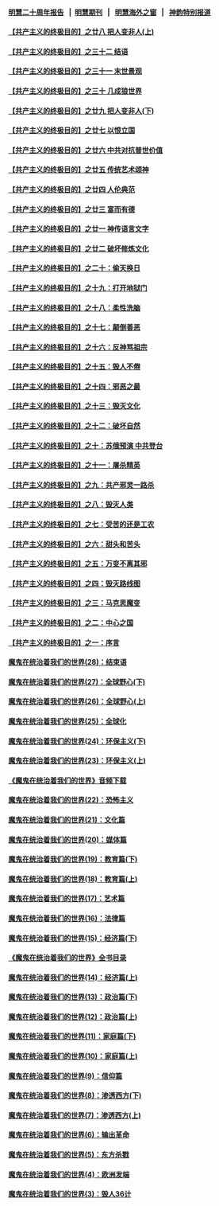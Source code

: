 #### [明慧二十周年报告](https://github.com/gfw-breaker/mh-reports/blob/master/README.md?t=07170135) &nbsp;&nbsp;|&nbsp;&nbsp;[明慧期刊](https://github.com/gfw-breaker/mh-qikan) &nbsp;&nbsp;|&nbsp;&nbsp; [明慧海外之窗](https://github.com/gfw-breaker/mh-news/blob/master/README.md?t=07170135) &nbsp;&nbsp;|&nbsp;&nbsp; [神韵特别报道](https://github.com/gfw-breaker/mh-news/blob/master/shenyun.md?t=07170135) 

#### [【共产主义的终极目的】之廿八 把人变非人(上)](../pages/nsc422/n11340492.md?t=07170135) 

#### [【共产主义的终极目的】之三十二 结语](../pages/nsc422/n11360535.md?t=07170135) 

#### [【共产主义的终极目的】之三十一 末世景观](../pages/nsc422/n11351129.md?t=07170135) 

#### [【共产主义的终极目的】之三十 几成狼世界](../pages/nsc422/n11348280.md?t=07170135) 

#### [【共产主义的终极目的】之廿九 把人变非人(下)](../pages/nsc422/n11344140.md?t=07170135) 

#### [【共产主义的终极目的】之廿七 以恨立国](../pages/nsc422/n11336944.md?t=07170135) 

#### [【共产主义的终极目的】之廿六 中共对抗普世价值](../pages/nsc422/n11324785.md?t=07170135) 

#### [【共产主义的终极目的】之廿五 传统艺术颂神](../pages/nsc422/n11296396.md?t=07170135) 

#### [【共产主义的终极目的】之廿四 人伦典范](../pages/nsc422/n11296397.md?t=07170135) 

#### [【共产主义的终极目的】之廿三 富而有德](../pages/nsc422/n11283598.md?t=07170135) 

#### [【共产主义的终极目的】之廿一 神传语言文字](../pages/nsc422/n11263265.md?t=07170135) 

#### [【共产主义的终极目的】之廿二 破坏修炼文化](../pages/nsc422/n11245728.md?t=07170135) 

#### [【共产主义的终极目的】之二十：偷天换日](../pages/nsc422/n11238846.md?t=07170135) 

#### [【共产主义的终极目的】之十九：打开地狱门](../pages/nsc422/n11206376.md?t=07170135) 

#### [【共产主义的终极目的】之十八：柔性洗脑](../pages/nsc422/n11199994.md?t=07170135) 

#### [【共产主义的终极目的】之十七：颠倒善恶](../pages/nsc422/n11179782.md?t=07170135) 

#### [【共产主义的终极目的】之十六：反神骂祖宗](../pages/nsc422/n11166798.md?t=07170135) 

#### [【共产主义的终极目的】之十五：毁人不倦](../pages/nsc422/n11166792.md?t=07170135) 

#### [【共产主义的终极目的】之十四：邪恶之最](../pages/nsc422/n11150249.md?t=07170135) 

#### [【共产主义的终极目的】之十三：毁灭文化](../pages/nsc422/n11135227.md?t=07170135) 

#### [【共产主义的终极目的】之十二：破坏自然](../pages/nsc422/n11135214.md?t=07170135) 

#### [【共产主义的终极目的】之十：苏俄预演 中共登台](../pages/nsc422/n11118424.md?t=07170135) 

#### [【共产主义的终极目的】之十一：屠杀精英](../pages/nsc422/n11118442.md?t=07170135) 

#### [【共产主义的终极目的】之九：共产邪灵一路杀](../pages/nsc422/n11114139.md?t=07170135) 

#### [【共产主义的终极目的】之八：毁灭人类](../pages/nsc422/n11108503.md?t=07170135) 

#### [【共产主义的终极目的】之七：受苦的还是工农](../pages/nsc422/n11101809.md?t=07170135) 

#### [【共产主义的终极目的】之六：甜头和苦头](../pages/nsc422/n11096971.md?t=07170135) 

#### [【共产主义的终极目的】之五：万变不离其邪](../pages/nsc422/n11091285.md?t=07170135) 

#### [【共产主义的终极目的】之四：毁灭路线图](../pages/nsc422/n11086284.md?t=07170135) 

#### [【共产主义的终极目的】之三：马克思魔变](../pages/nsc422/n11061941.md?t=07170135) 

#### [【共产主义的终极目的】之二：中心之国](../pages/nsc422/n11047728.md?t=07170135) 

#### [【共产主义的终极目的】之一：序言](../pages/nsc422/n11086077.md?t=07170135) 

#### [魔鬼在统治着我们的世界(28)：结束语](../pages/nsc422/n10936246.md?t=07170135) 

#### [魔鬼在统治着我们的世界(27)：全球野心(下)](../pages/nsc422/n10928319.md?t=07170135) 

#### [魔鬼在统治着我们的世界(26)：全球野心(上)](../pages/nsc422/n10900318.md?t=07170135) 

#### [魔鬼在统治着我们的世界(25)：全球化](../pages/nsc422/n10788205.md?t=07170135) 

#### [魔鬼在统治着我们的世界(24)：环保主义(下)](../pages/nsc422/n10695307.md?t=07170135) 

#### [魔鬼在统治着我们的世界(23)：环保主义(上)](../pages/nsc422/n10688613.md?t=07170135) 

#### [《魔鬼在统治着我们的世界》音频下载](../pages/nsc422/n10635553.md?t=07170135) 

#### [魔鬼在统治着我们的世界(22)：恐怖主义](../pages/nsc422/n10614727.md?t=07170135) 

#### [魔鬼在统治着我们的世界(21)：文化篇](../pages/nsc422/n10597706.md?t=07170135) 

#### [魔鬼在统治着我们的世界(20)：媒体篇](../pages/nsc422/n10586579.md?t=07170135) 

#### [魔鬼在统治着我们的世界(19)：教育篇(下)](../pages/nsc422/n10564808.md?t=07170135) 

#### [魔鬼在统治着我们的世界(18)：教育篇(上)](../pages/nsc422/n10526970.md?t=07170135) 

#### [魔鬼在统治着我们的世界(17)：艺术篇](../pages/nsc422/n10499093.md?t=07170135) 

#### [魔鬼在统治着我们的世界(16)：法律篇](../pages/nsc422/n10485969.md?t=07170135) 

#### [魔鬼在统治着我们的世界(15)：经济篇(下)](../pages/nsc422/n10469975.md?t=07170135) 

#### [《魔鬼在统治着我们的世界》全书目录](../pages/nsc422/n10464261.md?t=07170135) 

#### [魔鬼在统治着我们的世界(14)：经济篇(上)](../pages/nsc422/n10457370.md?t=07170135) 

#### [魔鬼在统治着我们的世界(13)：政治篇(下)](../pages/nsc422/n10448270.md?t=07170135) 

#### [魔鬼在统治着我们的世界(12)：政治篇(上)](../pages/nsc422/n10444576.md?t=07170135) 

#### [魔鬼在统治着我们的世界(11)：家庭篇(下)](../pages/nsc422/n10440961.md?t=07170135) 

#### [魔鬼在统治着我们的世界(10)：家庭篇(上)](../pages/nsc422/n10435448.md?t=07170135) 

#### [魔鬼在统治着我们的世界(9)：信仰篇](../pages/nsc422/n10432159.md?t=07170135) 

#### [魔鬼在统治着我们的世界(8)：渗透西方(下)](../pages/nsc422/n10429603.md?t=07170135) 

#### [魔鬼在统治着我们的世界(7)：渗透西方(上)](../pages/nsc422/n10426013.md?t=07170135) 

#### [魔鬼在统治着我们的世界(6)：输出革命](../pages/nsc422/n10421536.md?t=07170135) 

#### [魔鬼在统治着我们的世界(5)：东方杀戮](../pages/nsc422/n10417707.md?t=07170135) 

#### [魔鬼在统治着我们的世界(4)：欧洲发端](../pages/nsc422/n10414890.md?t=07170135) 

#### [魔鬼在统治着我们的世界(3)：毁人36计](../pages/nsc422/n10411583.md?t=07170135) 

